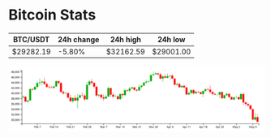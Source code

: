 # Bitcoin Stats

BTC/USDT|24h change|24h high|24h low|
|---|---|---|---|
|$29282.19|-5.80%|$32162.59|$29001.00|

<img src="./chart.svg">
